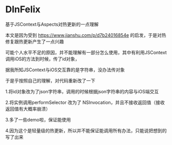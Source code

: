 # DlnFelix
基于JSContext与Aspects对热更新的一点理解

本文是因为受到 https://www.jianshu.com/p/d7b24016854e 的启发，于是对热修复跟热更新产生了一点兴趣

可能个人水平不足的原因，并不能理解有一部分怎么使用，其中有利用JSContext调用iOS的方法到时候，传了id对象，

据我所知JSContext与iOS交互靠的是字符串，没办法传对象

于是乎按照自己的理解，对代码重新改了一下

1.将id对象改为了json字符串，调用的时候根据json字符串的内容与iOS端交互

2.将实例调用performSelector 改为了 NSInvocation，并且不接收返回值（接收返回值有大概率崩溃）

3.多了一些demo啦，保证能使用

4.因为这个是轻量级的热更新，所以并不能保证能调用所有办法，只能说把想到的写了出来
